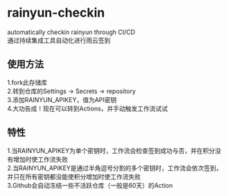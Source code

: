 # rainyun-checkin
automatically checkin rainyun through CI/CD  
通过持续集成工具自动化进行雨云签到

## 使用方法
1.fork此存储库  
2.转到仓库的Settings -> Secrets -> repository  
3.添加RAINYUN_APIKEY，值为API密钥  
4.大功告成！现在可以转到Actions，并手动触发工作流试试  

## 特性
1.当RAINYUN_APIKEY为单个密钥时，工作流会检查签到成功与否，并在积分没有增加时使工作流失败  
2.当RAINYUN_APIKEY是通过半角逗号分割的多个密钥时，工作流会依次签到，并只在所有密钥都没能使积分增加时使工作流失败  
3.Github会自动冻结一些不活跃仓库（一般是60天）的Action
